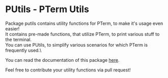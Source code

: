 # PUtils - PTerm Utils

Package putils contains utility functions for PTerm, to make it's usage even easier!\
It contains pre-made functions, that utilize PTerm, to print various stuff to the terminal.\
You can use PUtils, to simplify various scenarios for which PTerm is frequently used.\

You can read the documentation of this package [here](https://pkg.go.dev/github.com/glados28/pterm/putils#section-documentation).

Feel free to contribute your utility functions via pull request!
